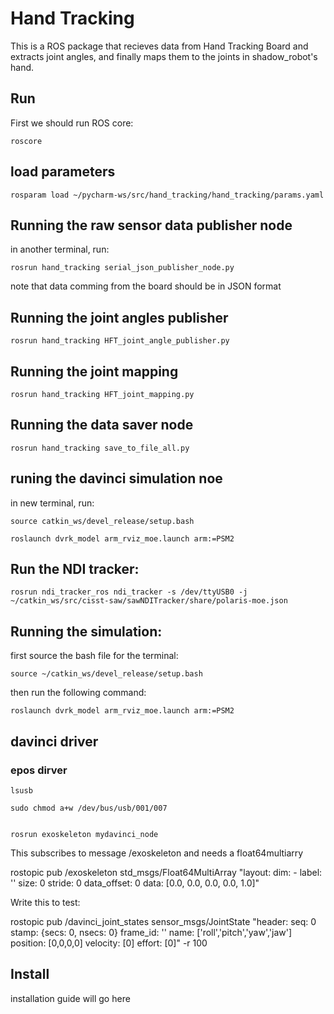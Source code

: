 # Hand Tracking
This is a ROS package that recieves data from Hand Tracking Board and extracts joint angles, and finally maps them to the joints in shadow_robot's hand.

## Run
First we should run ROS core:

    roscore


## load parameters

    rosparam load ~/pycharm-ws/src/hand_tracking/hand_tracking/params.yaml
    
    
## Running the raw sensor data publisher node
in another terminal, run:

    rosrun hand_tracking serial_json_publisher_node.py
    
note that data comming from the board should be in JSON format
## Running the joint angles publisher

    rosrun hand_tracking HFT_joint_angle_publisher.py
## Running the joint mapping

    rosrun hand_tracking HFT_joint_mapping.py
        
## Running the data saver node

    rosrun hand_tracking save_to_file_all.py

## runing the davinci simulation noe

in new terminal, run:

    source catkin_ws/devel_release/setup.bash

    roslaunch dvrk_model arm_rviz_moe.launch arm:=PSM2


## Run the NDI tracker:

    rosrun ndi_tracker_ros ndi_tracker -s /dev/ttyUSB0 -j ~/catkin_ws/src/cisst-saw/sawNDITracker/share/polaris-moe.json



## Running the simulation:
first source the bash file for the terminal:

    source ~/catkin_ws/devel_release/setup.bash

then run the following command:

    roslaunch dvrk_model arm_rviz_moe.launch arm:=PSM2



## davinci driver

### epos dirver

    lsusb

    sudo chmod a+w /dev/bus/usb/001/007


    rosrun exoskeleton mydavinci_node

This subscribes to message /exoskeleton and needs a float64multiarry

rostopic pub /exoskeleton std_msgs/Float64MultiArray "layout: 
  dim: 
    - 
      label: ''
      size: 0
      stride: 0
  data_offset: 0
data: [0.0, 0.0, 0.0, 0.0, 1.0]"


Write this to test:

rostopic pub /davinci_joint_states sensor_msgs/JointState "header:
  seq: 0
  stamp: {secs: 0, nsecs: 0}
  frame_id: ''
name: ['roll','pitch','yaw','jaw']
position: [0,0,0,0]
velocity: [0]
effort: [0]" -r 100



## Install
installation guide will go here
